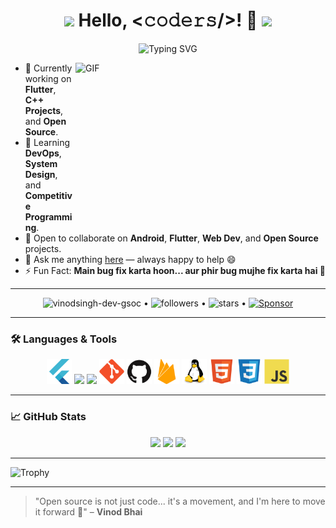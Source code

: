 <h1 align="center">
  <img src="https://raw.githubusercontent.com/vinodsingh-dev-gsoc/vinodsingh-dev-gsoc/main/assets/earth.gif" width="24px"/>
  Hello, <𝚌𝚘𝚍𝚎𝚛𝚜/>! 👋
  <img src="https://raw.githubusercontent.com/vinodsingh-dev-gsoc/vinodsingh-dev-gsoc/main/assets/hi.gif" width="40px" />
</h1>

<p align="center">
  <img src="https://readme-typing-svg.herokuapp.com?font=Fira+Code&duration=2000&pause=1000&center=true&width=435&lines=Flutter+Developer+🚀;C%2B%2B+%26+DSA+Lover+❤️;Open+Source+Contributor+🛠️;Future+GSoCer+🔥;Let's+Code+Together+%F0%9F%92%BB" alt="Typing SVG" />
</p>

<img align="right" height="250" width="400" alt="GIF" src="https://raw.githubusercontent.com/vinodsingh-dev-gsoc/vinodsingh-dev-gsoc/main/assets/coding.gif"/>

- 🔭 Currently working on **Flutter**, **C++ Projects**, and **Open Source**.
- 🌱 Learning **DevOps**, **System Design**, and **Competitive Programming**.
- 👯 Open to collaborate on **Android**, **Flutter**, **Web Dev**, and **Open Source** projects.
- 💬 Ask me anything [here](mailto:vinodbhai@example.com) — always happy to help 😄
- ⚡ Fun Fact: **Main bug fix karta hoon... aur phir bug mujhe fix karta hai 🤖**

---

<p align="center">
  <img src="https://komarev.com/ghpvc/?username=vinodsingh-dev-gsoc&label=Profile%20views&color=0e75b6&style=flat" alt="vinodsingh-dev-gsoc" /> •
  <img src="https://img.shields.io/github/followers/vinodsingh-dev-gsoc?label=Followers&style=social" alt="followers" /> •
  <img src="https://img.shields.io/github/stars/vinodsingh-dev-gsoc?style=social" alt="stars" /> •
  <a href="https://github.com/sponsors/vinodsingh-dev-gsoc"><img src="https://img.shields.io/badge/Sponsor-%E2%9D%A4-lightgrey" alt="Sponsor" /></a>
</p>

---

### 🛠 Languages & Tools
<p align="center">
  <img src="https://raw.githubusercontent.com/devicons/devicon/master/icons/flutter/flutter-original.svg" width="40"/> 
  <img src="https://cdn.iconscout.com/icon/free/png-256/c-programming-569564.png" width="40"/> 
  <img src="https://www.naveedashfaq.me/img/c++.png" width="40"/>
  <img src="https://raw.githubusercontent.com/devicons/devicon/master/icons/git/git-original.svg" width="40"/>
  <img src="https://raw.githubusercontent.com/devicons/devicon/master/icons/github/github-original.svg" width="40"/>
  <img src="https://raw.githubusercontent.com/devicons/devicon/master/icons/firebase/firebase-plain.svg" width="40"/>
  <img src="https://raw.githubusercontent.com/devicons/devicon/master/icons/linux/linux-original.svg" width="40"/>
  <img src="https://raw.githubusercontent.com/devicons/devicon/master/icons/html5/html5-original.svg" width="40"/>
  <img src="https://raw.githubusercontent.com/devicons/devicon/master/icons/css3/css3-original.svg" width="40"/>
  <img src="https://raw.githubusercontent.com/devicons/devicon/master/icons/javascript/javascript-original.svg" width="40"/>
</p>

---

### 📈 GitHub Stats
<p align="center">
  <img src="https://github-readme-stats.vercel.app/api?username=vinodsingh-dev-gsoc&show_icons=true&theme=tokyonight&count_private=true"/>
  <img src="https://github-readme-streak-stats.herokuapp.com/?user=vinodsingh-dev-gsoc&theme=tokyonight&hide_border=true"/>
  <img src="https://github-readme-stats.vercel.app/api/top-langs/?username=vinodsingh-dev-gsoc&layout=compact&theme=tokyonight"/>
</p>

---

![Trophy](https://github-profile-trophy.vercel.app/?username=vinodsingh-dev-gsoc&theme=algolia&margin-w=15&margin-h=15&no-frame=true)

---

> "Open source is not just code... it's a movement, and I'm here to move it forward 🚀" – **Vinod Bhai**

